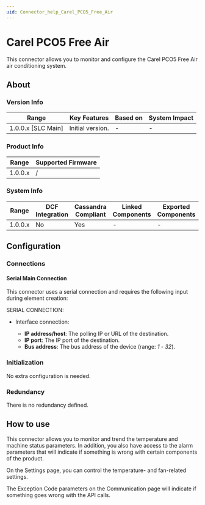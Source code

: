 ```yaml
---
uid: Connector_help_Carel_PCO5_Free_Air
---
```


# Carel PCO5 Free Air

This connector allows you to monitor and configure the Carel PCO5 Free Air air conditioning system.

## About

### Version Info

| Range                | Key Features     | Based on     | System Impact     |
|----------------------|------------------|--------------|-------------------|
| 1.0.0.x \[SLC Main\] | Initial version. | \-           | \-                |

### Product Info

| Range     | Supported Firmware     |
|-----------|------------------------|
| 1.0.0.x   | /                      |

### System Info

| Range     | DCF Integration     | Cassandra Compliant     | Linked Components     | Exported Components     |
|-----------|---------------------|-------------------------|-----------------------|-------------------------|
| 1.0.0.x   | No                  | Yes                     | \-                    | \-                      |

## Configuration

### Connections

#### Serial Main Connection

This connector uses a serial connection and requires the following input during element creation:

SERIAL CONNECTION:

- Interface connection:

  - **IP address/host**: The polling IP or URL of the destination.
  - **IP port**: The IP port of the destination.
  - **Bus address**: The bus address of the device (range: *1* - *32*).

### Initialization

No extra configuration is needed.

### Redundancy

There is no redundancy defined.

## How to use

This connector allows you to monitor and trend the temperature and machine status parameters. In addition, you also have access to the alarm parameters that will indicate if something is wrong with certain components of the product.

On the Settings page, you can control the temperature- and fan-related settings.

The Exception Code parameters on the Communication page will indicate if something goes wrong with the API calls.
